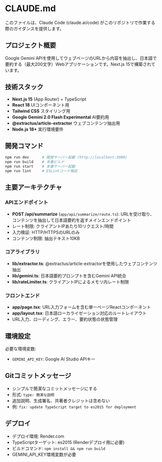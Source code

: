 # CLAUDE.md

このファイルは、Claude Code (claude.ai/code) がこのリポジトリで作業する際のガイダンスを提供します。

## プロジェクト概要

Google Gemini APIを使用してウェブページのURLから内容を抽出し、日本語で要約する（最大200文字）Webアプリケーションです。Next.js 15で構築されています。

## 技術スタック

- **Next.js 15** (App Router) + TypeScript
- **React 18** UIコンポーネント用
- **Tailwind CSS** スタイリング用
- **Google Gemini 2.0 Flash Experimental** AI要約用
- **@extractus/article-extractor** ウェブコンテンツ抽出用
- **Node.js 18+** 実行環境要件

## 開発コマンド

```bash
npm run dev      # 開発サーバー起動 (http://localhost:3000)
npm run build    # 本番ビルド
npm run start    # 本番サーバー起動
npm run lint     # ESLintコード検証
```

## 主要アーキテクチャ

### APIエンドポイント
- **POST /api/summarize** (`app/api/summarize/route.ts`): URLを受け取り、コンテンツを抽出して日本語要約を返すメインエンドポイント
- レート制限: クライアントIPあたり10リクエスト/時間
- 入力検証: HTTP/HTTPSのURLのみ
- コンテンツ制限: 抽出テキスト10KB

### コアライブラリ
- **lib/extractor.ts**: @extractus/article-extractorを使用したウェブコンテンツ抽出
- **lib/gemini.ts**: 日本語要約プロンプトを含むGemini API統合
- **lib/rateLimiter.ts**: クライアントIPによるメモリ内レート制限

### フロントエンド
- **app/page.tsx**: URL入力フォームを含む単一ページReactコンポーネント
- **app/layout.tsx**: 日本語ローカライゼーション対応のルートレイアウト
- URL入力、ローディング、エラー、要約状態の状態管理

## 環境設定

必要な環境変数:
- `GEMINI_API_KEY`: Google AI Studio APIキー

## Gitコミットメッセージ
- シンプルで簡潔なコミットメッセージにする
- 形式: `type: 簡潔な説明`
- 追加説明、生成署名、共著者クレジットは含めない
- 例: `fix: update TypeScript target to es2015 for deployment`

## デプロイ
- デプロイ環境: Render.com
- TypeScriptターゲット: es2015 (Renderデプロイ用に必要)
- ビルドコマンド: `npm install && npm run build`
- GEMINI_API_KEY環境変数が必要